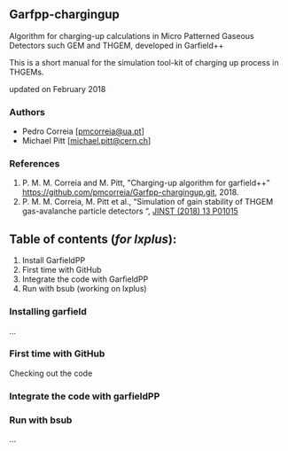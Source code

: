 
## Garfpp-chargingup

Algorithm for charging-up calculations in Micro Patterned Gaseous Detectors such GEM and THGEM, developed in Garfield++

This is a short manual for the simulation tool-kit of charging up process in THGEMs.

updated on February 2018


### Authors
* Pedro Correia [pmcorreia@ua.pt]
* Michael Pitt [michael.pitt@cern.ch]

###  References
1. P. M. M. Correia and M. Pitt, "Charging-up algorithm for garfield++” https://github.com/pmcorreia/Garfpp-chargingup.git, 2018.
1. P. M. M. Correia, M. Pitt et al., “Simulation of gain stability of THGEM gas-avalanche particle detectors “, [JINST (2018) 13 P01015](http://iopscience.iop.org/article/10.1088/1748-0221/13/01/P01015/meta)

## Table of contents (_for lxplus_): 
1.	Install GarfieldPP
1. First time with GitHub
1. Integrate the code with GarfieldPP
1.	Run with bsub (working on lxplus)


### Installing garfield
...

### First time with GitHub
Checking out the code


### Integrate the code with garfieldPP


### Run with bsub
...

